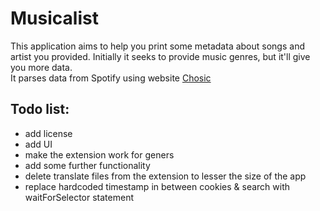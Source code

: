 # Musicalist
This application aims to help you print some metadata about songs and artist you provided. Initially it seeks to provide music genres, but it'll give you more data.  
It parses data from Spotify using website [Chosic](https://www.chosic.com)  

## Todo list:
- add license  
- add UI  
- make the extension work for geners
- add some further functionality  
- delete translate files from the extension to lesser the size of the app  
- replace hardcoded timestamp in between cookies & search with waitForSelector statement  
